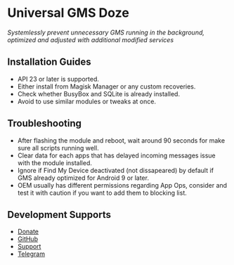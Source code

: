 # Universal GMS Doze
*Systemlessly prevent unnecessary GMS running in the background, optimized and adjusted with additional modified services*

## Installation Guides
- API 23 or later is supported.
- Either install from Magisk Manager or any custom recoveries.
- Check whether BusyBox and SQLite is already installed.
- Avoid to use similar modules or tweaks at once.

## Troubleshooting
- After flashing the module and reboot, wait around 90 seconds for make sure all scripts running well.
- Clear data for each apps that has delayed incoming messages issue with the module installed.
- Ignore if Find My Device deactivated (not dissapeared) by default if GMS already optimized for Android 9 or later.
- OEM usually has different permissions regarding App Ops, consider and test it with caution if you want to add them to blocking list.

## Development Supports
- [Donate](https://paypal.me/gloeyisk)
- [GitHub](https://github.com/gloeyisk/UniversalGMSDoze)
- [Support](https://forum.xda-developers.com/apps/magisk/module-universal-gms-doze-t3853710)
- [Telegram](https://t.me/GLdppc)
